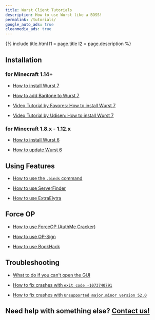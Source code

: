 ```yaml
---
title: Wurst Client Tutorials
description: How to use Wurst like a BOSS!
permalink: /tutorials/
google_auto_ads: true
cleanmedia_ads: true
---
```

{% include title.html l1 = page.title l2 = page.description %}

<div class="padding20 no-padding-left no-padding-right bg-grayLighter">
	<div class="container">
		<h2 class="text-normal">Installation</h2>
		<div class="grid no-margin">
			<div class="row cells2">
				<div class="cell">
					<h3 class="text-normal">for Minecraft <b>1.14+</b></h3>
					<ul>
						<li><p><a href="wurst-7-optifine">How to install Wurst 7</a></p></li>
						<li><p><a href="wurst-7-baritone">How to add Baritone to Wurst 7</a></p></li>
						<li><p><a href="https://www.youtube.com/watch?v=4ehYzP6b_C8" target="_blank" rel="nofollow">Video Tutorial by Favores: How to install Wurst 7</a></p></li>
						<li><p><a href="https://www.youtube.com/watch?v=BrRbD5_0kkA" target="_blank" rel="nofollow">Video Tutorial by Udisen: How to install Wurst 7</a></p></li>
					</ul>
				</div>
				<div class="cell">
					<h3 class="text-normal">for Minecraft <b>1.8.x - 1.12.x</b></h3>
					<ul>
						<li><p><a href="how-to-install/">How to install Wurst 6</a></p></li>
						<li><p><a href="how-to-update/">How to update Wurst 6</a></p></li>
					</ul>
				</div>
			</div>
		</div>
	</div>
</div>

<div class="padding20 no-padding-left no-padding-right">
	<div class="container">
		<h2 class="text-normal">Using Features</h2>
		<ul>
			<li><p><a href="dot-binds-command/">How to use the <code>.binds</code> command</a></p></li>
			<li><p><a href="/wiki/Special_Features/Server_Finder/">How to use ServerFinder</a></p></li>
			<li><p><a href="/wiki/Mods/ExtraElytra/">How to use ExtraElytra</a></p></li>
		</ul>
	</div>
</div>

<div class="padding20 no-padding-left no-padding-right bg-grayLighter">
	<div class="container">
		<h2 class="text-normal">Force OP</h2>
		<ul>
			<li><p><a href="/wiki/Mods/Force_OP_(AuthMeCracker)/">How to use ForceOP (AuthMe Cracker)</a></p></li>
			<li><p><a href="/wiki/Mods/OP-Sign_(Force_OP)/">How to use OP-Sign</a></p></li>
			<li><p><a href="/wiki/Special_Features/Force_OP_(BookHack)/">How to use BookHack</a></p></li>
		</ul>
	</div>
</div>

<div class="padding20 no-padding-left no-padding-right">
	<div class="container">
		<h2 class="text-normal">Troubleshooting</h2>
		<ul>
			<li><p><a href="gui-keybind-fix/">What to do if you can't open the GUI</a></p></li>
			<li><p><a href="https://bugs.mojang.com/browse/MC-112780">How to fix crashes with <code>exit code -1073740791</code></a></p></li>
			<li><p><a href="major-minor-52/">How to fix crashes with <code>Unsupported major.minor version 52.0</code></a></p></li>
		</ul>
	</div>
</div>

<div class="padding40 no-padding-left no-padding-right bg-grayLighter">
	<div class="container">
		<h2 class="align-center text-light">Need help with something else? <a href="/contact/">Contact us!</a></h2>
	</div>
</div>
